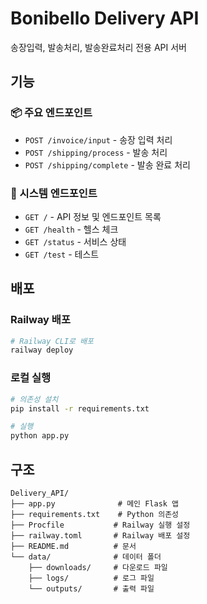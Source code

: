 # Bonibello Delivery API

송장입력, 발송처리, 발송완료처리 전용 API 서버

## 기능

### 📦 주요 엔드포인트
- `POST /invoice/input` - 송장 입력 처리
- `POST /shipping/process` - 발송 처리  
- `POST /shipping/complete` - 발송 완료 처리

### 🔧 시스템 엔드포인트
- `GET /` - API 정보 및 엔드포인트 목록
- `GET /health` - 헬스 체크
- `GET /status` - 서비스 상태
- `GET /test` - 테스트

## 배포

### Railway 배포
```bash
# Railway CLI로 배포
railway deploy
```

### 로컬 실행
```bash
# 의존성 설치
pip install -r requirements.txt

# 실행
python app.py
```

## 구조

```
Delivery_API/
├── app.py              # 메인 Flask 앱
├── requirements.txt    # Python 의존성
├── Procfile           # Railway 실행 설정
├── railway.toml       # Railway 배포 설정
├── README.md          # 문서
└── data/              # 데이터 폴더
    ├── downloads/     # 다운로드 파일
    ├── logs/          # 로그 파일  
    └── outputs/       # 출력 파일
```
